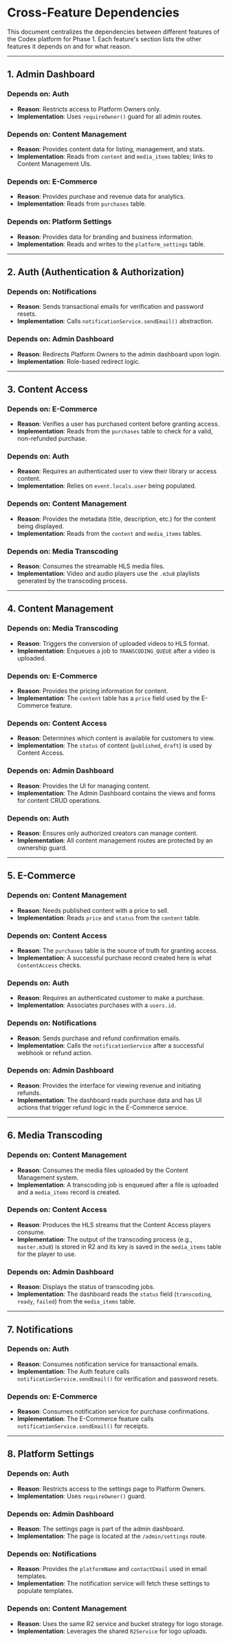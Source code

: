 # Cross-Feature Dependencies

This document centralizes the dependencies between different features of the Codex platform for Phase 1. Each feature's section lists the other features it depends on and for what reason.

---

## 1. Admin Dashboard

### Depends on: Auth
- **Reason**: Restricts access to Platform Owners only.
- **Implementation**: Uses `requireOwner()` guard for all admin routes.

### Depends on: Content Management
- **Reason**: Provides content data for listing, management, and stats.
- **Implementation**: Reads from `content` and `media_items` tables; links to Content Management UIs.

### Depends on: E-Commerce
- **Reason**: Provides purchase and revenue data for analytics.
- **Implementation**: Reads from `purchases` table.

### Depends on: Platform Settings
- **Reason**: Provides data for branding and business information.
- **Implementation**: Reads and writes to the `platform_settings` table.

---

## 2. Auth (Authentication & Authorization)

### Depends on: Notifications
- **Reason**: Sends transactional emails for verification and password resets.
- **Implementation**: Calls `notificationService.sendEmail()` abstraction.

### Depends on: Admin Dashboard
- **Reason**: Redirects Platform Owners to the admin dashboard upon login.
- **Implementation**: Role-based redirect logic.

---

## 3. Content Access

### Depends on: E-Commerce
- **Reason**: Verifies a user has purchased content before granting access.
- **Implementation**: Reads from the `purchases` table to check for a valid, non-refunded purchase.

### Depends on: Auth
- **Reason**: Requires an authenticated user to view their library or access content.
- **Implementation**: Relies on `event.locals.user` being populated.

### Depends on: Content Management
- **Reason**: Provides the metadata (title, description, etc.) for the content being displayed.
- **Implementation**: Reads from the `content` and `media_items` tables.

### Depends on: Media Transcoding
- **Reason**: Consumes the streamable HLS media files.
- **Implementation**: Video and audio players use the `.m3u8` playlists generated by the transcoding process.

---

## 4. Content Management

### Depends on: Media Transcoding
- **Reason**: Triggers the conversion of uploaded videos to HLS format.
- **Implementation**: Enqueues a job to `TRANSCODING_QUEUE` after a video is uploaded.

### Depends on: E-Commerce
- **Reason**: Provides the pricing information for content.
- **Implementation**: The `content` table has a `price` field used by the E-Commerce feature.

### Depends on: Content Access
- **Reason**: Determines which content is available for customers to view.
- **Implementation**: The `status` of content (`published`, `draft`) is used by Content Access.

### Depends on: Admin Dashboard
- **Reason**: Provides the UI for managing content.
- **Implementation**: The Admin Dashboard contains the views and forms for content CRUD operations.

### Depends on: Auth
- **Reason**: Ensures only authorized creators can manage content.
- **Implementation**: All content management routes are protected by an ownership guard.

---

## 5. E-Commerce

### Depends on: Content Management
- **Reason**: Needs published content with a price to sell.
- **Implementation**: Reads `price` and `status` from the `content` table.

### Depends on: Content Access
- **Reason**: The `purchases` table is the source of truth for granting access.
- **Implementation**: A successful purchase record created here is what `ContentAccess` checks.

### Depends on: Auth
- **Reason**: Requires an authenticated customer to make a purchase.
- **Implementation**: Associates purchases with a `users.id`.

### Depends on: Notifications
- **Reason**: Sends purchase and refund confirmation emails.
- **Implementation**: Calls the `notificationService` after a successful webhook or refund action.

### Depends on: Admin Dashboard
- **Reason**: Provides the interface for viewing revenue and initiating refunds.
- **Implementation**: The dashboard reads purchase data and has UI actions that trigger refund logic in the E-Commerce service.

---

## 6. Media Transcoding

### Depends on: Content Management
- **Reason**: Consumes the media files uploaded by the Content Management system.
- **Implementation**: A transcoding job is enqueued after a file is uploaded and a `media_items` record is created.

### Depends on: Content Access
- **Reason**: Produces the HLS streams that the Content Access players consume.
- **Implementation**: The output of the transcoding process (e.g., `master.m3u8`) is stored in R2 and its key is saved in the `media_items` table for the player to use.

### Depends on: Admin Dashboard
- **Reason**: Displays the status of transcoding jobs.
- **Implementation**: The dashboard reads the `status` field (`transcoding`, `ready`, `failed`) from the `media_items` table.

---

## 7. Notifications

### Depends on: Auth
- **Reason**: Consumes notification service for transactional emails.
- **Implementation**: The Auth feature calls `notificationService.sendEmail()` for verification and password resets.

### Depends on: E-Commerce
- **Reason**: Consumes notification service for purchase confirmations.
- **Implementation**: The E-Commerce feature calls `notificationService.sendEmail()` for receipts.

---

## 8. Platform Settings

### Depends on: Auth
- **Reason**: Restricts access to the settings page to Platform Owners.
- **Implementation**: Uses `requireOwner()` guard.

### Depends on: Admin Dashboard
- **Reason**: The settings page is part of the admin dashboard.
- **Implementation**: The page is located at the `/admin/settings` route.

### Depends on: Notifications
- **Reason**: Provides the `platformName` and `contactEmail` used in email templates.
- **Implementation**: The notification service will fetch these settings to populate templates.

### Depends on: Content Management
- **Reason**: Uses the same R2 service and bucket strategy for logo storage.
- **Implementation**: Leverages the shared `R2Service` for logo uploads.
